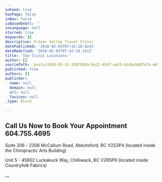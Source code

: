 ```yaml
---
inFeed: true
hasPage: false
inNav: false
isBasedOnUrl: ''
inLanguage: null
starred: true
keywords: []
description: Fraser Valley Travel Clinic
datePublished: '2016-02-03T07:42:20.024Z'
dateModified: '2016-02-03T07:42:18.141Z'
title: 'Two Clinic Locations:'
author: []
sourcePath: _posts/2016-01-31-328f569a-6a12-4547-aa25-b1dacb8d7a7a.md
published: true
authors: []
publisher:
  name: null
  domain: null
  url: null
  favicon: null
_type: Blurb

---
```

## Call Us Now to Book Your Appointment 604.755.4695

Suite 206 - 2306 McCallum Road, Abbotsford, BC V2S3P4 (located inside the Chiropractic Arts Building)

Unit 5 - 45802 Luckakuck Way, Chilliwack, BC V2R5P9 (located inside Countryfolk Fabrics)

__